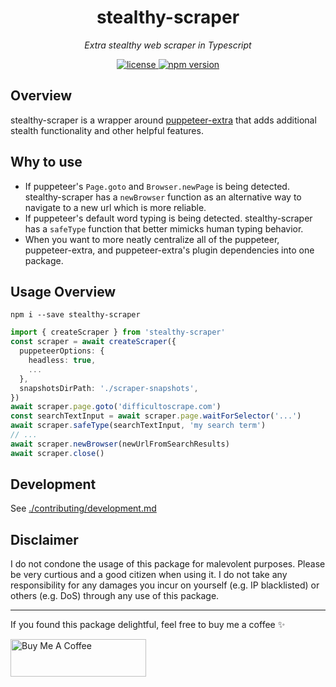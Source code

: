 <h1 align="center">stealthy-scraper</h1>
<p align="center">
  <em>Extra stealthy web scraper in Typescript</em>
</p>

<p align="center">
  <a href="https://img.shields.io/badge/License-MIT-green.svg" target="_blank">
    <img src="https://img.shields.io/badge/License-MIT-green.svg" alt="license" />
  </a>
  <a href="https://badge.fury.io/js/stealthy-scraper.svg" target="_blank">
    <img src="https://badge.fury.io/js/stealthy-scraper.svg" alt="npm version" />
  </a>
</p>

## Overview

stealthy-scraper is a wrapper around [puppeteer-extra](https://github.com/berstend/puppeteer-extra) that adds additional stealth functionality and other helpful features.

## Why to use

* If puppeteer's `Page.goto` and `Browser.newPage` is being detected. stealthy-scraper has a `newBrowser` function as an alternative way to navigate to a new url which is more reliable.
* If puppeteer's default word typing is being detected. stealthy-scraper has a `safeType` function that better mimicks human typing behavior.
* When you want to more neatly centralize all of the puppeteer, puppeteer-extra, and puppeteer-extra's plugin dependencies into one package.

## Usage Overview

`npm i --save stealthy-scraper`

```typescript
import { createScraper } from 'stealthy-scraper'
const scraper = await createScraper({
  puppeteerOptions: {
    headless: true,
    ...
  },
  snapshotsDirPath: './scraper-snapshots',
})
await scraper.page.goto('difficultoscrape.com')
const searchTextInput = await scraper.page.waitForSelector('...')
await scraper.safeType(searchTextInput, 'my search term')
// ...
await scraper.newBrowser(newUrlFromSearchResults)
await scraper.close()
```

## Development

See [./contributing/development.md](./contributing/development.md)

## Disclaimer

I do not condone the usage of this package for malevolent purposes. Please be very curtious and a good citizen when using it. I do not take any responsibility for any damages you incur on yourself (e.g. IP blacklisted) or others (e.g. DoS) through any use of this package.

---

If you found this package delightful, feel free to buy me a coffee ✨

<a href="https://www.buymeacoffee.com/samhuk" target="_blank"><img src="https://cdn.buymeacoffee.com/buttons/v2/default-yellow.png" alt="Buy Me A Coffee" style="height: 60px !important;width: 217px !important;" ></a>
